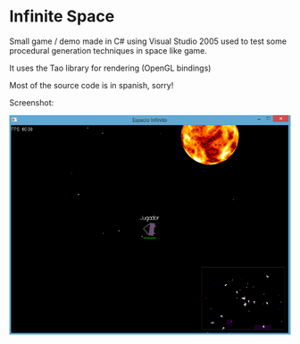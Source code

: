 Infinite Space
==============

Small game / demo made in C# using Visual Studio 2005 used to test some procedural generation techniques in space like game.

It uses the Tao library for rendering (OpenGL bindings)

Most of the source code is in spanish, sorry!

Screenshot:

![Screenshot](Screenshots/ss1.png)
